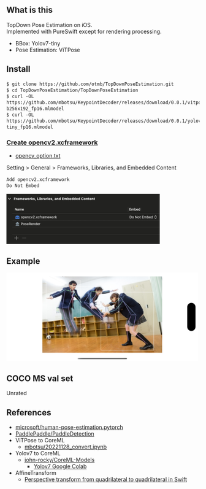 ## What is this
TopDown Pose Estimation on iOS.  
Implemented with PureSwift except for rendering processing.

- BBox: Yolov7-tiny
- Pose Estimation: ViTPose

## Install

```
$ git clone https://github.com/otmb/TopDownPoseEstimation.git
$ cd TopDownPoseEstimation/TopDownPoseEstimation
$ curl -OL https://github.com/mbotsu/KeypointDecoder/releases/download/0.0.1/vitpose-b256x192_fp16.mlmodel
$ curl -OL https://github.com/mbotsu/KeypointDecoder/releases/download/0.0.1/yolov7-tiny_fp16.mlmodel
```

### [Create opencv2.xcframework](https://github.com/otmb/TopDownPoseEstimation/blob/main/PoseRender/minimum_opencv.md)

- [opencv_option.txt](https://github.com/otmb/TopDownPoseEstimation/blob/main/PoseRender/opencv_option.txt)

Setting > General > Frameworks, Libraries, and Embedded Content
```
Add opencv2.xcframework 
Do Not Embed
```
<img src="opencv.png" width="400" />


## Example

<img src="sample.png" width="500" />

## COCO MS val set

Unrated

## References
- [microsoft/human-pose-estimation.pytorch](https://github.com/microsoft/human-pose-estimation.pytorch)
- [PaddlePaddle/PaddleDetection](https://github.com/PaddlePaddle/PaddleDetection/blob/develop/deploy/lite/src/keypoint_postprocess.cc)
- ViTPose to CoreML
    - [mbotsu/20221128_convert.ipynb](https://gist.github.com/mbotsu/3de024c36582f21306e23473e9975841)
- Yolov7 to CoreML
    - [john-rocky/CoreML-Models](https://github.com/john-rocky/CoreML-Models#yolov7) 
        - [Yolov7 Google Colab](https://colab.research.google.com/drive/1QiTlFsN948Xt2e4WgqUB8DnGgwWwtVZS?usp=sharing)
- AffineTransform
    - [Perspective transform from quadrilateral to quadrilateral in Swift](https://rethunk.medium.com/perspective-transform-from-quadrilateral-to-quadrilateral-in-swift-5a9adf2175c3)